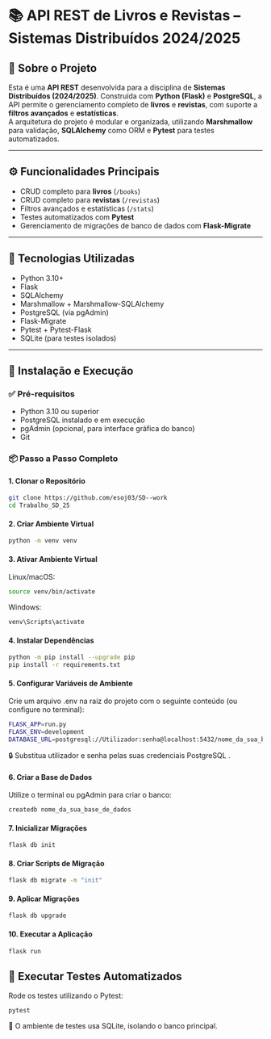 # 📚 API REST de Livros e Revistas – Sistemas Distribuídos 2024/2025

## 📖 Sobre o Projeto

Esta é uma **API REST** desenvolvida para a disciplina de **Sistemas Distribuídos (2024/2025)**. Construída com **Python (Flask)** e **PostgreSQL**, a API permite o gerenciamento completo de **livros** e **revistas**, com suporte a **filtros avançados** e **estatísticas**.  
A arquitetura do projeto é modular e organizada, utilizando **Marshmallow** para validação, **SQLAlchemy** como ORM e **Pytest** para testes automatizados.

---

## ⚙️ Funcionalidades Principais

- CRUD completo para **livros** (`/books`)
- CRUD completo para **revistas** (`/revistas`)
- Filtros avançados e estatísticas (`/stats`)
- Testes automatizados com **Pytest**
- Gerenciamento de migrações de banco de dados com **Flask-Migrate**

---

## 🧰 Tecnologias Utilizadas

- Python 3.10+
- Flask
- SQLAlchemy
- Marshmallow + Marshmallow-SQLAlchemy
- PostgreSQL (via pgAdmin)
- Flask-Migrate
- Pytest + Pytest-Flask
- SQLite (para testes isolados)

---

## 🚀 Instalação e Execução

### ✅ Pré-requisitos

- Python 3.10 ou superior
- PostgreSQL instalado e em execução
- pgAdmin (opcional, para interface gráfica do banco)
- Git

### 📦 Passo a Passo Completo

#### 1. Clonar o Repositório

```bash
git clone https://github.com/esoj03/SD--work
cd Trabalho_SD_25
````
#### 2. Criar Ambiente Virtual
```bash
python -m venv venv
````
#### 3. Ativar Ambiente Virtual
   
Linux/macOS:
```bash
source venv/bin/activate
````
Windows:
```bash
venv\Scripts\activate
````

#### 4. Instalar Dependências
```bash
python -m pip install --upgrade pip
pip install -r requirements.txt
````

#### 5. Configurar Variáveis de Ambiente
Crie um arquivo .env na raiz do projeto com o seguinte conteúdo (ou configure no terminal):
```bash
FLASK_APP=run.py
FLASK_ENV=development
DATABASE_URL=postgresql://Utilizador:senha@localhost:5432/nome_da_sua_base_de_dados
````
🔒 Substitua utilizador e senha pelas suas credenciais PostgreSQL .

#### 6. Criar a Base de Dados
Utilize o terminal ou pgAdmin para criar o banco:
```bash
createdb nome_da_sua_base_de_dados
````

#### 7. Inicializar Migrações
```bash
flask db init
````

#### 8. Criar Scripts de Migração
```bash
flask db migrate -m "init"
````

#### 9. Aplicar Migrações
```bash
flask db upgrade
````

#### 10. Executar a Aplicação
```bash
flask run
````

## 🧪 Executar Testes Automatizados
Rode os testes utilizando o Pytest:
````bash
pytest
````
🧪 O ambiente de testes usa SQLite, isolando o banco principal.
